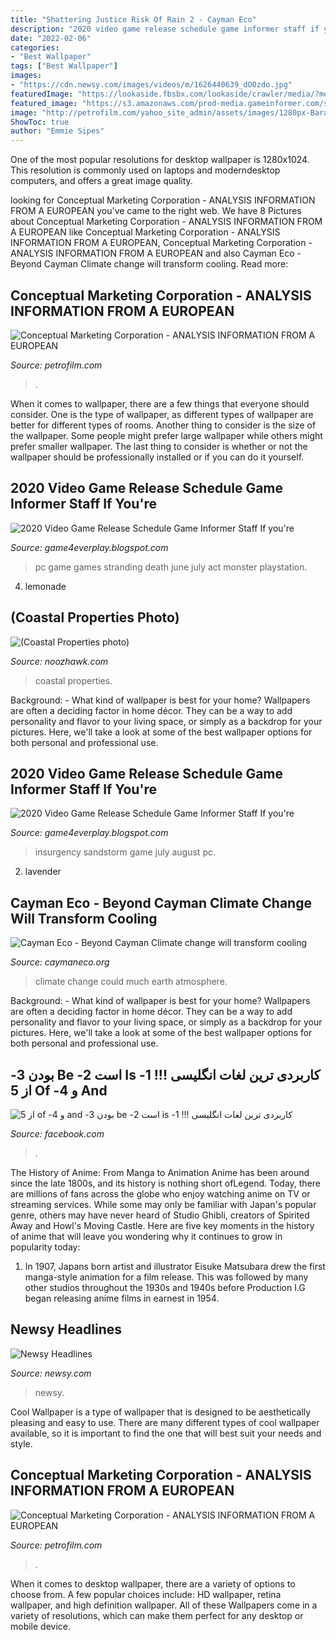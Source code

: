 ```yaml
---
title: "Shattering Justice Risk Of Rain 2 - Cayman Eco"
description: "2020 video game release schedule game informer staff if you&#039;re"
date: "2022-02-06"
categories:
- "Best Wallpaper"
tags: ["Best Wallpaper"]
images:
- "https://cdn.newsy.com/images/videos/m/1626440639_dO0zdo.jpg"
featuredImage: "https://lookaside.fbsbx.com/lookaside/crawler/media/?media_id=105627918123689"
featured_image: "https://s3.amazonaws.com/prod-media.gameinformer.com/styles/body_default/s3/2018/12/21/c2321740/insurgency-sandstorm_1500.jpg"
image: "http://petrofilm.com/yahoo_site_admin/assets/images/1280px-Barack_Obama_and_Hamid_Karzai_signing_strategic_partnership_agreement_May_1_2012_B.350195412_std.jpg"
ShowToc: true
author: "Emmie Sipes"
---
```



One of the most popular resolutions for desktop wallpaper is 1280x1024. This resolution is commonly used on laptops and moderndesktop computers, and offers a great image quality.

	

		
looking for Conceptual Marketing Corporation - ANALYSIS INFORMATION FROM A EUROPEAN you've came to the right web. We have 8 Pictures about Conceptual Marketing Corporation - ANALYSIS INFORMATION FROM A EUROPEAN like Conceptual Marketing Corporation - ANALYSIS INFORMATION FROM A EUROPEAN, Conceptual Marketing Corporation - ANALYSIS INFORMATION FROM A EUROPEAN and also Cayman Eco - Beyond Cayman Climate change will transform cooling. Read more:
		
    
## Conceptual Marketing Corporation - ANALYSIS INFORMATION FROM A EUROPEAN

<img loading=lazy src="http://petrofilm.com/yahoo_site_admin/assets/images/1280px-Barack_Obama_and_Hamid_Karzai_signing_strategic_partnership_agreement_May_1_2012_B.350195412_std.jpg" onerror="this.onerror=null;this.src='https://tse3.mm.bing.net/th?id=OIP.VuGSkfmeQEk3N57SRjhUgAHaEo&amp;pid=15.1';" alt="Conceptual Marketing Corporation - ANALYSIS INFORMATION FROM A EUROPEAN">

_Source: petrofilm.com_

>. 

	

When it comes to wallpaper, there are a few things that everyone should consider. One is the type of wallpaper, as different types of wallpaper are better for different types of rooms. Another thing to consider is the size of the wallpaper. Some people might prefer large wallpaper while others might prefer smaller wallpaper. The last thing to consider is whether or not the wallpaper should be professionally installed or if you can do it yourself.

    
## 2020 Video Game Release Schedule Game Informer Staff If You&#039;re

<img loading=lazy src="https://s3.amazonaws.com/prod-media.gameinformer.com/styles/body_default/s3/2020/04/16/1b65f218/deathstranding1.jpg" onerror="this.onerror=null;this.src='https://tse4.mm.bing.net/th?id=OIP.YnX3ou2axe1A3rnTHJTMTQHaEK&amp;pid=15.1';" alt="2020 Video Game Release Schedule Game Informer Staff If you&#039;re">

_Source: game4everplay.blogspot.com_

>pc game games stranding death june july act monster playstation. 

	

4. lemonade 

    
## (Coastal Properties Photo)

<img loading=lazy src="http://www.noozhawk.com/images/uploads/1-750-340131.jpg" onerror="this.onerror=null;this.src='https://tse3.mm.bing.net/th?id=OIP.LX3FqvNOy62j9MMXPZNtCQEsDP&amp;pid=15.1';" alt="(Coastal Properties photo)">

_Source: noozhawk.com_

>coastal properties. 

	

Background: - What kind of wallpaper is best for your home?
Wallpapers are often a deciding factor in home décor. They can be a way to add personality and flavor to your living space, or simply as a backdrop for your pictures. Here, we'll take a look at some of the best wallpaper options for both personal and professional use.

    
## 2020 Video Game Release Schedule Game Informer Staff If You&#039;re

<img loading=lazy src="https://s3.amazonaws.com/prod-media.gameinformer.com/styles/body_default/s3/2018/12/21/c2321740/insurgency-sandstorm_1500.jpg" onerror="this.onerror=null;this.src='https://tse2.mm.bing.net/th?id=OIP.EMmHHqz_mVbuNvIvcOFmiAHaEK&amp;pid=15.1';" alt="2020 Video Game Release Schedule Game Informer Staff If you&#039;re">

_Source: game4everplay.blogspot.com_

>insurgency sandstorm game july august pc. 

	

2. lavender 

    
## Cayman Eco - Beyond Cayman Climate Change Will Transform Cooling

<img loading=lazy src="https://caymaneco.org/yahoo_site_admin/assets/images/Earth_Day_2014.137195856_std.jpg" onerror="this.onerror=null;this.src='https://tse3.mm.bing.net/th?id=OIP.7WwZ56aW_UVS5micQPf6KAAAAA&amp;pid=15.1';" alt="Cayman Eco - Beyond Cayman Climate change will transform cooling">

_Source: caymaneco.org_

>climate change could much earth atmosphere. 

	

Background: - What kind of wallpaper is best for your home?
Wallpapers are often a deciding factor in home décor. They can be a way to add personality and flavor to your living space, or simply as a backdrop for your pictures. Here, we'll take a look at some of the best wallpaper options for both personal and professional use.

    
## ‫کاربردی ترین لغات انگلیسی !!! 1- Is است 2- Be بودن 3- And و 4- Of از 5

<img loading=lazy src="https://lookaside.fbsbx.com/lookaside/crawler/media/?media_id=105627918123689" onerror="this.onerror=null;this.src='https://tse3.mm.bing.net/th?id=OIP.ZZSL01z9K0u7S4QS1eWvHQHaHd&amp;pid=15.1';" alt="‫کاربردی ترین لغات انگلیسی !!! 1- is است 2- be بودن 3- and و 4- of از 5">

_Source: facebook.com_

>. 

	

The History of Anime: From Manga to Animation
Anime has been around since the late 1800s, and its history is nothing short ofLegend. Today, there are millions of fans across the globe who enjoy watching anime on TV or streaming services. While some may only be familiar with Japan's popular genre, others may have never heard of Studio Ghibli, creators of Spirited Away and Howl's Moving Castle. Here are five key moments in the history of anime that will leave you wondering why it continues to grow in popularity today:
1) In 1907, Japans born artist and illustrator Eisuke Matsubara drew the first manga-style animation for a film release. This was followed by many other studios throughout the 1930s and 1940s before Production I.G began releasing anime films in earnest in 1954.

    
## Newsy Headlines

<img loading=lazy src="https://cdn.newsy.com/images/videos/m/1626440639_dO0zdo.jpg" onerror="this.onerror=null;this.src='https://tse3.mm.bing.net/th?id=OIP.Zbz7q6Sg4mTUryK5OA5DTAHaEK&amp;pid=15.1';" alt="Newsy Headlines">

_Source: newsy.com_

>newsy. 

	

Cool Wallpaper is a type of wallpaper that is designed to be aesthetically pleasing and easy to use. There are many different types of cool wallpaper available, so it is important to find the one that will best suit your needs and style.

    
## Conceptual Marketing Corporation - ANALYSIS INFORMATION FROM A EUROPEAN

<img loading=lazy src="http://petrofilm.com/yahoo_site_admin/assets/images/A_Russian_Tu-22M3_Backfire_bomberD.24801004_std.jpg" onerror="this.onerror=null;this.src='https://tse4.mm.bing.net/th?id=OIP.T1LTyieAmgGuOwWCgWrr9wHaCS&amp;pid=15.1';" alt="Conceptual Marketing Corporation - ANALYSIS INFORMATION FROM A EUROPEAN">

_Source: petrofilm.com_

>. 

	

When it comes to desktop wallpaper, there are a variety of options to choose from. A few popular choices include: HD wallpaper, retina wallpaper, and high definition wallpaper. All of these Wallpapers come in a variety of resolutions, which can make them perfect for any desktop or mobile device. 

